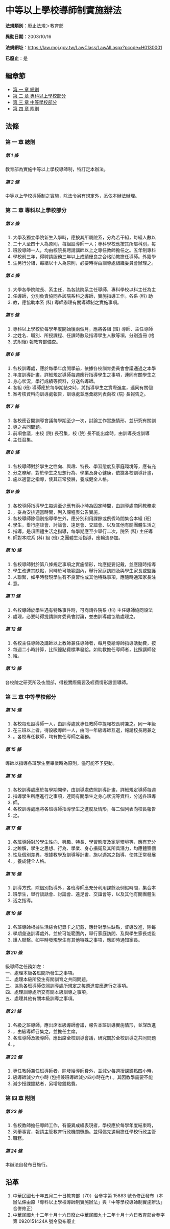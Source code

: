 # 中等以上學校導師制實施辦法

**法規類別**：廢止法規＞教育部

**異動日期**：2003/10/16  

**法規網址**：https://law.moj.gov.tw/LawClass/LawAll.aspx?pcode=H0130001

**已廢止**：是


## 編章節
* [第 一 章 總則](#第-一-章-總則)
* [第 二 章 專科以上學校部分](#第-二-章-專科以上學校部分)
* [第 三 章 中等學校部分](#第-三-章-中等學校部分)
* [第 四 章 附則](#第-四-章-附則)
## 法條
### 第 一 章 總則

##### 第 1 條
教育部為實施中等以上學校導師制，特訂定本辦法。

##### 第 2 條
中等以上學校導師制之實施，除法令另有規定外，悉依本辦法辦理。

### 第 二 章 專科以上學校部分

##### 第 3 條
1. 大學及獨立學院新生入學時，應按其所屬院系，分為若干組，每組人數以
1. 二十人至四十人為原則，每組設導師一人；專科學校應按其所屬科別，每
1. 班設導師一人，均由校院長聘請講師以上之專任教師擔任之。五年制專科
1. 學校前三年，得聘請服務三年以上成績優良之合格助教擔任導師。外籍學
1. 生另行分組，每組以十人為原則，必要時得由訓導處組織委員會辦理之。

##### 第 4 條
1. 大學各學院院長、系主任，為各該院系主任導師，專科學校以科主任為主
1. 任導師，分別負責協同各該院系科之導師，實施指導工作。各系 (科) 助
1. 教，應協助本系 (科) 導師辦理有關導師制之實施事項。

##### 第 5 條
1. 專科以上學校於每學年度開始後兩個月，應將各組 (班) 導師、主任導師
1. 之姓名、職別、所授課程、任課時數及指導學生人數等項，分別造冊 (格
1. 式附後) 報教育部備查。

##### 第 6 條
1. 各校訓導處，應於每學年度開學前，依據各校訓育委員會會議通過之本學
1. 年度訓導計畫，詳細規定導師每週應行指導學生之事項，連同有關學生之
1. 身心狀況，學行成績等資料，分送各導師。
1. 各組 (班) 導師應於每學期結束時，將指導學生之實際進度，連同有關個
1. 案考核資料向訓導處報告，訓導處並應彙總列表向校 (院) 長報告之。

##### 第 7 條
1. 各校應召開訓導會議每學期至少一次，討論工作實施情形，並研究有關訓
1. 導之共同問題。
1. 前項會議，由校 (院) 長召集，校 (院) 長不能出席時，由訓導長或訓導
1. 主任召集。

##### 第 8 條
1. 各校導師對於學生之性向、興趣、特長、學習態度及家庭環境等，應有充
1. 分之瞭解，對於學生之思想行為、學業及身心健康，依據各校訓導計畫，
1. 施以適當之指導，使其正常發展，養成健全人格。

##### 第 9 條
1. 各校導師指導學生每週至少應有兩小時為固定時間，由訓導處商同教務處
1. ，妥為安排適當時間，列入課程表公告實施。
1. 各校導師除個別指導學生外，應分別利用課餘或例假時間集合本組 (班)
1. 學生，舉行座談會、討論會、遠足會、交誼會、以及其他有關團體生活之
1. 指導，是項團體生活之指導，每學期應至少舉行二次，院系 (科) 主任導
1. 師對本院系 (科) 組 (班) 之團體生活指導，應輪流參加。

##### 第 10 條
1. 各校導師對於第八條規定事項之實施情形，均應扼要記戴，並應隨時指導
1. 學生改進其缺點，同時於可能範圍內，舉行家庭訪問及與學生家長或監護
1. 人聯繫，如平時發現學生有不良習性或其他特殊事項，應隨時通知家長注
1. 意。

##### 第 11 條
1. 各校導師於學生遇有特殊事件時，可商請各院系 (科) 主任導師協同設法
1. 處理，必要時得提請訓育委員會討論，並由訓導處協助處理之。

##### 第 12 條
1. 各校主任導師及講師以上教師兼任導師者，每月發給導師指導活動費，按
1. 每週二小時計算，比照鐘點費標準發給。如助教擔任導師者，比照講師發
1. 給。

##### 第 13 條
各校院之研究所及夜間部，得視實際需要及經費情形設置導師。

### 第 三 章 中等學校部分

##### 第 14 條
1. 各校每班設導師一人，由訓導處就專任教師中提報校長聘兼之。同一年級
1. 在三班以上者，得設級導師一人，由同一年級導師互選，報請校長聘兼之
1. 。各校專任教師，均有擔任導師之義務。

##### 第 15 條
導師以指導各班學生至畢業時為原則，儘可能不予更動。

##### 第 16 條
1. 各校訓導處應於每學期開學，由訓導處依照訓導計畫，詳細規定導師每週
1. 指導學生所應進行之事項，連同有關學生之身心狀況等資料，分送各班導
1. 師。
1. 各校訓導處應將各班導師指導學生之進度及情形，每二個列表向校長報告
1. 之。

##### 第 17 條
1. 各班導師對於學生性向、興趣、特長、學習態度及家庭環境等，應有充分
1. 之瞭解，學生之思想、行為、學業、身心攝衛及其所具潛力，均應體察個
1. 性及個別差異，根據教學及訓導等計畫，施以適當之指導，使其正常發展
1. ，養成健全人格。

##### 第 18 條
1. 訓導方式，除個別指導外，各班導師應充分利用課餘及例假時間，集合本
1. 班學生，舉行談話會、討論會、遠足會、交誼會等，以及其他有關團體生
1. 活之指導。

##### 第 19 條
1. 各班導師根據生活綜合紀錄卡之記戴，應針對學生缺點，督導改進，除每
1. 學期彙送訓導處外，並於可能範圍內，舉行家庭訪問、及與學生家長或監
1. 護人聯繫。如平時發現學生有其他特殊之事項，應即時通知家長。

##### 第 20 條
級導師之任務如左：  
一、處理本級各班間所發生之事項。  
二、處理本級所發生有關訓育之共同問題。  
三、協助各班導師依照訓導處所規定之每週進度應進行之事項。  
四、處理訓導處所交有關本級訓導之事項。  
五、處理其他有關本級訓導之事項。

##### 第 21 條
1. 各級之班導師，應出席本級導師會議，報告本班訓導實施情形，並謀改進
1. ，由級導師召集之，並擔任主席。
1. 各班導師及級導師，應出席全校訓導會議，研究關於全校訓導之共同問題
1. 。

##### 第 22 條
1. 專任教師兼任班導師者，除發給導師費外，並減少每週授課鐘點四小時，
1. 級導師減少六小時 (包括兼班導師減少四小時在內) 。其因教學需要不能
1. 減少授課鐘點者，另增發鐘點費。

### 第 四 章 附則

##### 第 23 條
1. 各校教師擔任導師工作，有優異成績表現者，學校應於每學年度結束時，
1. 列舉事實，報請主管教育行政機關獎勵。並得儘先遴用擔任學校行政主管
1. 職務。

##### 第 24 條
本辦法自發布日施行。

## 沿革
1. 中華民國七十年五月二十日教育部（70）台參字第 15883 號令修正發布（本辦法係由原「專科以上學校導師制實施辦法」與「中等學校導師制實施辦法」合併修正）
1. 中華民國九十二年十月十六日廢止中華民國九十二年十月十六日教育部台參字第 0920151424A  號令發布廢止
